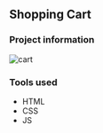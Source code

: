 ## Shopping Cart

### Project information

![cart](https://user-images.githubusercontent.com/89424060/209986370-59f61585-b53d-45f8-8ee8-13242af2bd26.png)

### Tools used
+ HTML
+ CSS
+ JS
